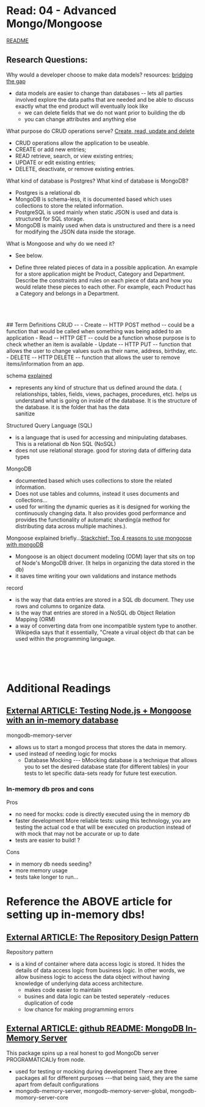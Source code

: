 # Read: 04 - Advanced Mongo/Mongoose


[README](/README.md)


## Research Questions:

Why would a developer choose to make data models? resources: [bridging the gap](https://www.bridging-the-gap.com/3-reasons-to-data-model/)
- data models are easier to change than databases -- lets all parties involved explore the data paths that are needed and be able to discuss exactly what the end product will eventually look like
  - we can delete fields that we do not want prior to building the db
  - you can change attributes and anything else

What purpose do CRUD operations serve? [Create, read, update and delete](https://en.wikipedia.org/wiki/Create,_read,_update_and_delete)
- CRUD operations allow the application to be useable. 
- CREATE or add new entries;
- READ retrieve, search, or view existing entries;
- UPDATE or edit existing entries;
- DELETE, deactivate, or remove existing entries.

 What kind of database is Postgres? What kind of database is MongoDB?
- Postgres is a relational db
- MongoDB is schema-less, it  is documented based which uses collections to store the related information. 
- PostgreSQL is used mainly when static JSON is used and data is structured for SQL storage. 
- MongoDB is mainly used when data is unstructured and there is a need for modifying the JSON data inside the storage.


What is Mongoose and why do we need it?
  - See below. 

- Define three related pieces of data in a possible application. An example for a store application might be Product, Category and Department. Describe the constraints and rules on each piece of data and how you would relate these pieces to each other. For example, each Product has a Category and belongs in a Department.



<br>
<br>
<br>
## Term Definitions
<!-- database
data model -->
CRUD -- 
  - Create -- HTTP POST method -- could be a function that would be called when something was being added to an application
  - Read -- HTTP GET -- could be a function whose purpose is to check whether an item is available
  - Update -- HTTP PUT -- function that allows the user to change values such as their name, address, birthday, etc.
  - DELETE -- HTTP DELETE -- function that allows the user to remove items/information from an app. 

schema [explained](https://www.youtube.com/watch?v=3BZz8R7mqu0)
- represents any kind of structure that us defined around the data. ( relationships, tables, fields, views, pachages, procedures, etc).
helps us understand what is going on inside of the database. It is the structure of the database. it is the folder that has the data  
sanitize

Structured Query Language (SQL)
- is a language that is used for accessing and minipulating databases. This is a relational db
Non SQL (NoSQL)
- does not use relational storage. good for storing data of differing data types

MongoDB 
-  documented based which uses collections to store the related information.
- Does not use tables and columns, instead it uses documents and collections... 
- used for writing the dynamic queries as it is designed for working the continuously changing data. It also provides good performance and provides the functionality of automatic sharding(a method for distributing data across multiple machines.).

Mongoose explained briefly...[Stackchief: Top 4 reasons to use mongoose with mongoDB](https://www.stackchief.com/blog/Top%204%20Reasons%20to%20Use%20Mongoose%20with%20MongoDB)
  - Mongoose is an object document modeling (ODM) layer that sits on top of Node's MongoDB driver. (It helps in organizing the data stored in the db)
  -  it saves time writing your own validations and instance methods
  
record
- is the way that data entries are stored in a SQL db
document. They use rows and columns to organize data. 
- is the way that entries are stored in a NoSQL db
Object Relation Mapping (ORM)
- a way of converting data from one incompatible system type to another. Wikipedia says that it essentially, "Create a virual object db that can be used within the programming language. 

<br>
<br>
<br>

# Additional Readings

## [External ARTICLE: Testing Node.js + Mongoose with an in-memory database](https://dev.to/paulasantamaria/testing-node-js-mongoose-with-an-in-memory-database-32np)

mongodb-memory-server
  -  allows us to start a mongod process that stores the data in memory.
  - used instead of needing logic for mocks
    - Database Mocking --- bMocking database is a technique that allows you to set the desired database state (for different tables) in your tests to let specific data-sets ready for future test execution.

### In-memory db pros and cons
Pros
  - no need for mocks: code is directly executed using the in memory db
  - faster development 
  More reliable tests: using this technology, you are testing the actual cod e that will be executed on production instead of with mock that may not be accurate or up to date
  - tests are easier to build! ? 

Cons
- in memory db needs seeding?
- more memory usage
- tests take longer to run... 
# Reference the ABOVE article for setting up in-memory dbs!


## [External ARTICLE: The Repository Design Pattern](https://cubettech.com/resources/blog/introduction-to-repository-design-pattern/)
Repository pattern
- is a kind of container where data access logic is stored. It hides the details of data access logic from business logic. In other words, we allow business logic to access the data object without having knowledge of underlying data access architecture.
  - makes code easier to maintain
  - busines and data logic can be tested seperately
  -reduces duplication of code
  - low chance for making programming errors


## [External ARTICLE: github README: MongoDB In-Memory Server](https://github.com/nodkz/mongodb-memory-server)
This package spins up a real honest to god MongoDb server PROGRAMATICALly from node.
- used for testing or mocking during development 
There are three packages all for different purposes ---that being said, they are the same apart from default configurations
- mongodb-memory-server, mongodb-memory-server-global, mongodb-momory-server-core
